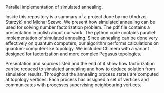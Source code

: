 Parallel implementation of simulated annealing.

Inside this repository is a summary of a project done by me (Andrzej Starzyk) and Michał Szewc.
We present how simulated annealing can be used for solving number factorization problem. 
The pdf file contains a presentation in polish about our work. The python code contains parallel implementation of simulated annealing.
Since annealing can be done very effectively on quantum computers, our algorithm performs calculations on quantum-computer-like topology.
We included Chimera with a variant designed for factorization and more complex Pegasus topologies.

Presentation and sources listed and the end of it show how factorization can be reduced to simulated annealing and how to deduce solution from simulation results.
Throughout the annealing process states are computed at topology vertices. Each process has assigned a set of vertices 
and communicates with processes supervising neighbouring vertices.